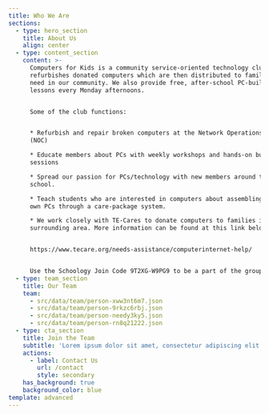 ```yaml
---
title: Who We Are
sections:
  - type: hero_section
    title: About Us
    align: center
  - type: content_section
    content: >-
      Computers for Kids is a community service-oriented technology clubs that
      refurbishes donated computers which are then distributed to families in
      need in our community. We also provide free, after-school PC-building
      lessons every Monday afternoons.


      Some of the club functions:


      * Refurbish and repair broken computers at the Network Operations Center
      (NOC)

      * Educate members about PCs with weekly workshops and hands-on build
      sessions

      * Spread our passion for PCs/technology with new members around the
      school.

      * Teach students who are interested in computers about assembling their
      own PCs through a care-package system.

      * We work closely with TE-Cares to donate computers to families in the
      surrounding area. More information can be found at this link below:


      https://www.tecare.org/needs-assistance/computerinternet-help/


      Use the Schoology Join Code 9T2XG-W9PG9 to be a part of the group!
  - type: team_section
    title: Our Team
    team:
      - src/data/team/person-xww3nt6m7.json
      - src/data/team/person-9rkzc6rbj.json
      - src/data/team/person-needy3ky5.json
      - src/data/team/person-rn8q21222.json
  - type: cta_section
    title: Join the Team
    subtitle: 'Lorem ipsum dolor sit amet, consectetur adipiscing elit.'
    actions:
      - label: Contact Us
        url: /contact
        style: secondary
    has_background: true
    background_color: blue
template: advanced
---
```


